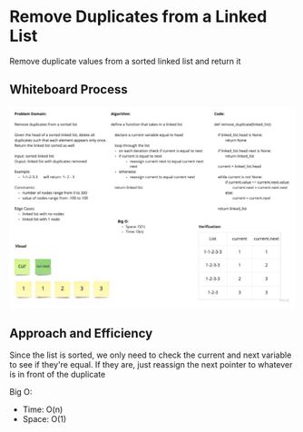 # Remove Duplicates from a Linked List

Remove duplicate values from a sorted linked list and return it

## Whiteboard Process

![Remove Duplicates](remove_duplicate.jpg)

## Approach and Efficiency

Since the list is sorted, we only need to check the current and next variable to see if they're equal. If they are, just reassign the next pointer to whatever is in front of the duplicate

Big O:

- Time: O(n)
- Space: O(1)
